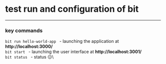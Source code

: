 # test run and configuration of bit
_________________

### key commands

`bit run hello-world-app ` - launching the application at **http://localhost:3000/**\
`bit start ` - launching the user interface at **http://localhost:3001/**\
`bit status ` - status 😑\
